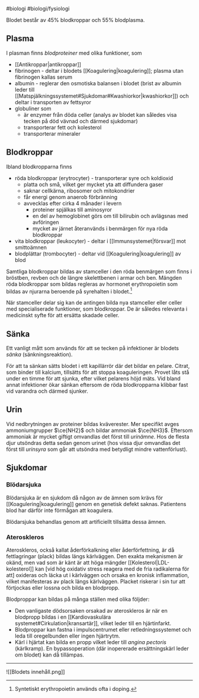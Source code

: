 #biologi #biologi/fysiologi  

Blodet består av 45% blodkroppar och 55% blodplasma.
## Plasma
I plasman finns *blodproteiner* med olika funktioner, som
- [[Antikroppar|antikroppar]]
- fibrinogen - deltar i blodets [[Koagulering|koagulering]]; plasma utan fibrinogen kallas serum
- albumin - reglerar den osmotiska balansen i blodet (brist av albumin leder till [[Matspjälkningssystemet#Sjukdomar#Kwashiorkor|kwashiorkor]]) och deltar i transporten av fettsyror
- globuliner som
	- är enzymer från döda celler (analys av blodet kan således visa tecken på död vävnad och därmed sjukdomar)
	- transporterar fett och kolesterol
	- transporterar mineraler
## Blodkroppar
Ibland blodkropparna finns
- röda blodkroppar (erytrocyter) - transporterar syre och koldioxid
	- platta och små, vilket ger mycket yta att diffundera gaser
	- saknar cellkärna, ribosomer och mitokondrier
	- får energi genom anaerob förbränning
	- avvecklas efter cirka 4 månader i levern
		- proteiner spjälkas till aminosyror
		- en del av hemoglobinet görs om till bilirubin och avlägsnas med avföringen
		- mycket av järnet återanvänds i benmärgen för nya röda blodkroppar
- vita blodkroppar (leukocyter) - deltar i [[Immunsystemet|försvar]] mot smittoämnen
- blodplättar (trombocyter) - deltar vid [[Koagulering|koagulering]] av blod

Samtliga blodkroppar bildas av stamceller i den röda benmärgen som finns i bröstben, revben och de längre skelettbenen i armar och ben. Mängden röda blodkroppar som bildas regleras av hormonet erythropoietin som bildas av njurarna beroende på syrehalten i blodet.[^1]

När stamceller delar sig kan de antingen bilda nya stamceller eller celler med specialiserade funktioner, som blodkroppar. De är således relevanta i medicinskt syfte för att ersätta skadade celler.

[^1]: Syntetiskt erythropoietin används ofta i doping.
## Sänka
Ett vanligt mått som används för att se tecken på infektioner är blodets *sänka* (sänkningsreaktion).

För att ta sänkan sätts blodet i ett kapillärrör där det bildar en pelare. Citrat, som binder till kalcium, tillsätts för att stoppa koaguleringen. Provet låts stå under en timme för att sjunka, efter vilket pelarens höjd mäts. Vid bland annat infektioner ökar sänkan eftersom de röda blodkropparna klibbar fast vid varandra och därmed sjunker.
## Urin
Vid nedbrytningen av proteiner bildas kväverester. Mer specifikt avges ammoniumgrupper $\ce{NH2}$ och bildar ammoniak $\ce{NH3}$. Eftersom ammoniak är mycket giftigt omvandlas det först till *urinämne*. Hos de flesta djur utsöndras detta sedan genom urinet (hos vissa djur omvandlas det först till *urinsyra* som går att utsöndra med betydligt mindre vattenförlust).
## Sjukdomar
### Blödarsjuka
Blödarsjuka är en sjukdom då någon av de ämnen som krävs för [[Koagulering|koagulering]] genom en genetisk defekt saknas. Patientens blod har därför inte förmågan att koagulera.

Blödarsjuka behandlas genom att artificiellt tillsätta dessa ämnen.
### Ateroskleros
Ateroskleros, också kallat åderförkalkning eller åderförfettning, är då fettlagringar (plack) bildas längs kärlväggen. Den exakta mekanismen är okänd, men vad som är känt är att höga mängder [[Kolesterol|LDL-kolesterol]] kan \[vid hög oxidativ stress reagera med de fria radikalerna för att\] oxideras och läcka ut i kärlväggen och orsaka en kronisk inflammation, vilket manifesteras av plack längs kärlväggen. Placket riskerar i sin tur att förtjockas eller lossna och bilda en blodpropp.

Blodproppar kan bildas på många ställen med olika följder:
- Den vanligaste dödsorsaken orsakad av ateroskleros är när en blodpropp bildas i en [[Kardiovaskulära systemet#Cirkulation|kransartär]], vilket leder till en hjärtinfarkt.
- Blodproppar kan fastna i impulscentrumet eller retledningssystemet och leda till oregelbunden eller ingen hjärtrytm.
- Kärl i hjärtat kan bilda en propp vilket leder till *angina pectoris* (kärlkramp). En bypassoperation (där inopererade ersättningskärl leder om blodet) kan då tillämpas.

---

![[Blodets innehåll.png]]
